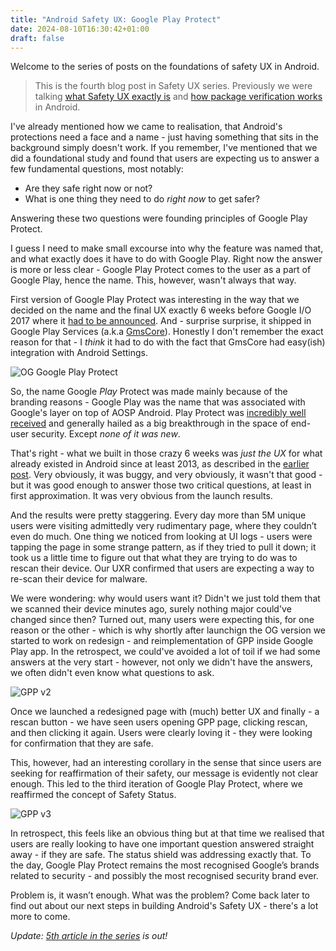 ```yaml
---
title: "Android Safety UX: Google Play Protect"
date: 2024-08-10T16:30:42+01:00
draft: false
---
```


Welcome to the series of posts on the foundations of safety UX in Android.

> This is the fourth blog post in Safety UX series. Previously we were talking
> [what Safety UX exactly
> is](https://blog.kirillov.cc/posts/android-safety-ux-what-about/) and [how
> package verification
> works](https://blog.kirillov.cc/posts/android-safety-ux-package-verification/)
> in Android. 

I've already mentioned how we came to realisation, that Android's protections
need a face and a name - just having something that sits in the background
simply doesn't work. If you remember, I've mentioned that we did a foundational
study and found that users are expecting us to answer a few fundamental
questions, most notably:

- Are they safe right now or not?
- What is one thing they need to do _right now_ to get safer?

Answering these two questions were founding principles of Google Play Protect. 

I guess I need to make small excourse into why the feature was named that, and
what exactly does it have to do with Google Play. Right now the answer is more
or less clear - Google Play Protect comes to the user as a part of Google Play,
hence the name. This, however, wasn't always that way.

First version of Google Play Protect was interesting in the way that we decided
on the name and the final UX exactly 6 weeks before Google I/O 2017 where it
[had to be announced](https://9to5google.com/2017/07/19/google-play-protect-rollout). And - surprise surprise, it shipped in Google Play Services (a.k.a [GmsCore](https://en.wikipedia.org/wiki/Google_Mobile_Services)). Honestly I don't remember the exact reason for that - I _think_ it had to do with the fact that GmsCore had easy(ish) integration with Android Settings. 

![OG Google Play Protect](/static/asux-pv/og-gpp.jpg)

So, the name Google _Play_ Protect was made mainly because of the branding reasons - Google Play was the name that was associated with Google's layer on top of AOSP Android. Play Protect was [incredibly well received](https://threatpost.com/android-gets-security-makeover-with-google-play-protect/125781/) and generally hailed as a big breakthrough in the space of end-user security. Except _none of it was new_.

That's right - what we built in those crazy 6 weeks was _just the UX_ for what already existed in Android since at least 2013, as described in the [earlier post](https://blog.kirillov.cc/posts/android-safety-ux-package-verification/). Very obviously, it was buggy, and very obviously, it wasn't that good - but it was good enough to answer those two critical questions, at least in first approximation. It was very obvious from the launch results.

And the results were pretty staggering. Every day more than 5M unique users were visiting admittedly very rudimentary page, where they couldn’t even do much. One thing we noticed from looking at UI logs - users were tapping the page in some strange pattern, as if they tried to pull it down; it took us a little time to figure out that what they are trying to do was to rescan their device. Our UXR confirmed that users are expecting a way to re-scan their device for malware. 

We were wondering: why would users want it? Didn't we just told them that we scanned their device minutes ago, surely nothing major could've changed since then? Turned out, many users were expecting this, for one reason or the other - which is why shortly after launchign the OG version we started to work on redesign - and reimplementation of GPP inside Google Play app. In the retrospect, we could've avoided a lot of toil if we had some answers at the very start - however, not only we didn't have the answers, we often didn't even know what questions to ask.

![GPP v2](/static/asux-pv/gpp-v2.png)

Once we launched a redesigned page with (much) better UX and finally - a rescan button - we have seen users opening GPP page, clicking rescan, and then clicking it again. Users were clearly loving it - they were looking for confirmation that they are safe.

This, however, had an interesting corollary in the sense that since users are seeking for reaffirmation of their safety, our message is evidently not clear enough. This led to the third iteration of Google Play Protect, where we reaffirmed the concept of Safety Status.

![GPP v3](/static/asux-pv/oleg.png)

In retrospect, this feels like an obvious thing but at that time we realised that users are really looking to have one important question answered straight away - if they are safe. The status shield was addressing exactly that. To the day, Google Play Protect remains the most recognised Google’s brands related to security - and possibly the most recognised security brand ever. 

Problem is, it wasn’t enough. What was the problem? Come back later to find out about our next steps in building Android's Safety UX - there's a lot more to come.

*Update: [5th article in the series](/posts/android-safety-ux-now-what/) is out!*